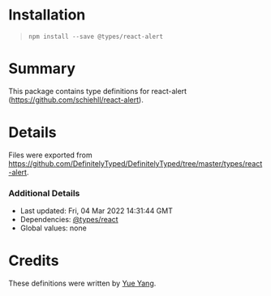 # Installation
> `npm install --save @types/react-alert`

# Summary
This package contains type definitions for react-alert (https://github.com/schiehll/react-alert).

# Details
Files were exported from https://github.com/DefinitelyTyped/DefinitelyTyped/tree/master/types/react-alert.

### Additional Details
 * Last updated: Fri, 04 Mar 2022 14:31:44 GMT
 * Dependencies: [@types/react](https://npmjs.com/package/@types/react)
 * Global values: none

# Credits
These definitions were written by [Yue Yang](https://github.com/g1eny0ung).
